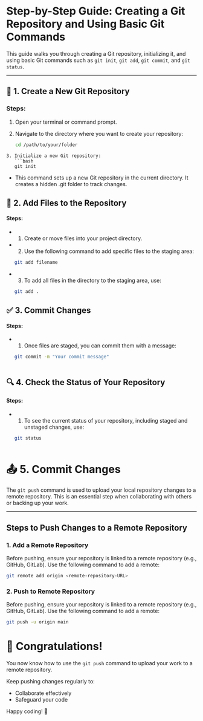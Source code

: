 # Step-by-Step Guide: Creating a Git Repository and Using Basic Git Commands

This guide walks you through creating a Git repository, initializing it, and using basic Git commands such as `git init`, `git add`, `git commit`, and `git status`.

---

## 📂 **1. Create a New Git Repository**

### **Steps:**
1. Open your terminal or command prompt.

2. Navigate to the directory where you want to create your repository:
   ```bash
   cd /path/to/your/folder
```
3. Initialize a new Git repository:
   ```bash
   git init
```
- This command sets up a new Git repository in the current directory. It creates a hidden .git folder to track changes.

## 📝 **2. Add Files to the Repository**
#### Steps:
- 1. Create or move files into your project directory.
- 2. Use the following command to add specific files to the staging area:
```bash
   git add filename 
   ```
- 3. To add all files in the directory to the staging area, use:
```bash
   git add . 
   ```
## ✅  **3. Commit Changes**
#### Steps:
- 1. Once files are staged, you can commit them with a message:
```bash
   git commit -m "Your commit message"
 
   ```
## 🔍 **4. Check the Status of Your Repository**
#### Steps:
- 1. To see the current status of your repository, including staged and unstaged changes, use:
```bash
   git status
 
   ```

#  📤 **5. Commit Changes**

The `git push` command is used to upload your local repository changes to a remote repository. This is an essential step when collaborating with others or backing up your work.

---

## **Steps to Push Changes to a Remote Repository**

### 1. Add a Remote Repository
Before pushing, ensure your repository is linked to a remote repository (e.g., GitHub, GitLab). Use the following command to add a remote:
```bash
git remote add origin <remote-repository-URL>
```

### 2. Push to  Remote Repository
Before pushing, ensure your repository is linked to a remote repository (e.g., GitHub, GitLab). Use the following command to add a remote:
```bash
git push -u origin main

```

# 🎉 Congratulations!

You now know how to use the `git push` command to upload your work to a remote repository. 

Keep pushing changes regularly to:
- Collaborate effectively
- Safeguard your code

Happy coding! 🚀
